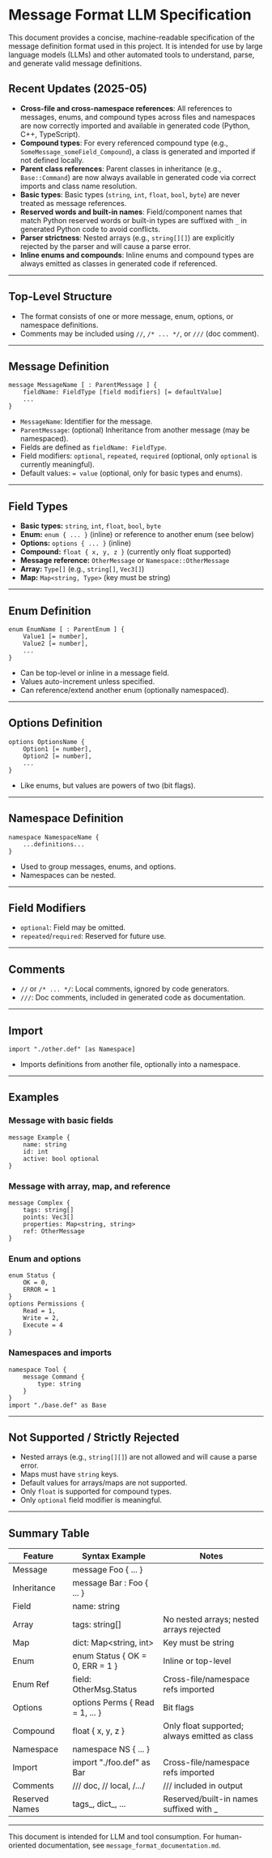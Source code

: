 # Message Format LLM Specification

This document provides a concise, machine-readable specification of the message definition format used in this project. It is intended for use by large language models (LLMs) and other automated tools to understand, parse, and generate valid message definitions.

## Recent Updates (2025-05)

- **Cross-file and cross-namespace references**: All references to messages, enums, and compound types across files and namespaces are now correctly imported and available in generated code (Python, C++, TypeScript).
- **Compound types**: For every referenced compound type (e.g., `SomeMessage_someField_Compound`), a class is generated and imported if not defined locally.
- **Parent class references**: Parent classes in inheritance (e.g., `Base::Command`) are now always available in generated code via correct imports and class name resolution.
- **Basic types**: Basic types (`string`, `int`, `float`, `bool`, `byte`) are never treated as message references.
- **Reserved words and built-in names**: Field/component names that match Python reserved words or built-in types are suffixed with `_` in generated Python code to avoid conflicts.
- **Parser strictness**: Nested arrays (e.g., `string[][]`) are explicitly rejected by the parser and will cause a parse error.
- **Inline enums and compounds**: Inline enums and compound types are always emitted as classes in generated code if referenced.

---

## Top-Level Structure

- The format consists of one or more message, enum, options, or namespace definitions.
- Comments may be included using `//`, `/* ... */`, or `///` (doc comment).

---

## Message Definition

```text
message MessageName [ : ParentMessage ] {
    fieldName: FieldType [field modifiers] [= defaultValue]
    ...
}
```

- `MessageName`: Identifier for the message.
- `ParentMessage`: (optional) Inheritance from another message (may be namespaced).
- Fields are defined as `fieldName: FieldType`.
- Field modifiers: `optional`, `repeated`, `required` (optional, only `optional` is currently meaningful).
- Default values: `= value` (optional, only for basic types and enums).

---

## Field Types

- **Basic types:** `string`, `int`, `float`, `bool`, `byte`
- **Enum:** `enum { ... }` (inline) or reference to another enum (see below)
- **Options:** `options { ... }` (inline)
- **Compound:** `float { x, y, z }` (currently only float supported)
- **Message reference:** `OtherMessage` or `Namespace::OtherMessage`
- **Array:** `Type[]` (e.g., `string[]`, `Vec3[]`)
- **Map:** `Map<string, Type>` (key must be string)

---

## Enum Definition

```text
enum EnumName [ : ParentEnum ] {
    Value1 [= number],
    Value2 [= number],
    ...
}
```

- Can be top-level or inline in a message field.
- Values auto-increment unless specified.
- Can reference/extend another enum (optionally namespaced).

---

## Options Definition

```text
options OptionsName {
    Option1 [= number],
    Option2 [= number],
    ...
}
```

- Like enums, but values are powers of two (bit flags).

---

## Namespace Definition

```text
namespace NamespaceName {
    ...definitions...
}
```

- Used to group messages, enums, and options.
- Namespaces can be nested.

---

## Field Modifiers

- `optional`: Field may be omitted.
- `repeated`/`required`: Reserved for future use.

---

## Comments

- `//` or `/* ... */`: Local comments, ignored by code generators.
- `///`: Doc comments, included in generated code as documentation.

---

## Import

```text
import "./other.def" [as Namespace]
```

- Imports definitions from another file, optionally into a namespace.

---

## Examples

### Message with basic fields

```text
message Example {
    name: string
    id: int
    active: bool optional
}
```

### Message with array, map, and reference

```text
message Complex {
    tags: string[]
    points: Vec3[]
    properties: Map<string, string>
    ref: OtherMessage
}
```

### Enum and options

```text
enum Status {
    OK = 0,
    ERROR = 1
}
options Permissions {
    Read = 1,
    Write = 2,
    Execute = 4
}
```

### Namespaces and imports

```text
namespace Tool {
    message Command {
        type: string
    }
}
import "./base.def" as Base
```

---

## Not Supported / Strictly Rejected

- Nested arrays (e.g., `string[][]`) are not allowed and will cause a parse error.
- Maps must have `string` keys.
- Default values for arrays/maps are not supported.
- Only `float` is supported for compound types.
- Only `optional` field modifier is meaningful.

---

## Summary Table

| Feature         | Syntax Example                        | Notes                                 |
|----------------|---------------------------------------|---------------------------------------|
| Message        | message Foo { ... }                   |                                       |
| Inheritance    | message Bar : Foo { ... }             |                                       |
| Field          | name: string                          |                                       |
| Array          | tags: string[]                        | No nested arrays; nested arrays rejected |
| Map            | dict: Map<string, int>                | Key must be string                    |
| Enum           | enum Status { OK = 0, ERR = 1 }       | Inline or top-level                   |
| Enum Ref       | field: OtherMsg.Status                | Cross-file/namespace refs imported    |
| Options        | options Perms { Read = 1, ... }       | Bit flags                             |
| Compound       | float { x, y, z }                     | Only float supported; always emitted as class |
| Namespace      | namespace NS { ... }                  |                                       |
| Import         | import "./foo.def" as Bar             | Cross-file/namespace refs imported    |
| Comments       | /// doc, // local, /*...*/            | /// included in output                |
| Reserved Names | tags_, dict_, ...                     | Reserved/built-in names suffixed with _ |

---

This document is intended for LLM and tool consumption. For human-oriented documentation, see `message_format_documentation.md`.
